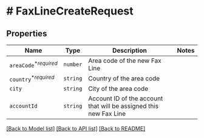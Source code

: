 # # FaxLineCreateRequest



## Properties

Name | Type | Description | Notes
------------ | ------------- | ------------- | -------------
| `areaCode`<sup>*_required_</sup> | ```number``` |  Area code of the new Fax Line  |  |
| `country`<sup>*_required_</sup> | ```string``` |  Country of the area code  |  |
| `city` | ```string``` |  City of the area code  |  |
| `accountId` | ```string``` |  Account ID of the account that will be assigned this new Fax Line  |  |

[[Back to Model list]](../../README.md#models) [[Back to API list]](../../README.md#endpoints) [[Back to README]](../../README.md)
